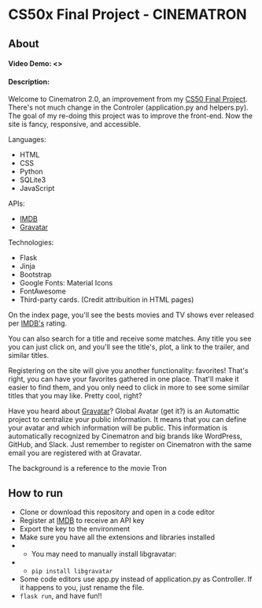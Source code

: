 # CS50x Final Project - CINEMATRON

## About

#### Video Demo: <>
#### Description:
Welcome to Cinematron 2.0, an improvement from my [CS50 Final Project](https://youtu.be/dw-6M4zBNpw).
There's not much change in the Controler (application.py and helpers.py). The goal of my re-doing this project was to improve the front-end. Now the site is fancy, responsive, and accessible.

Languages:
- HTML
- CSS
- Python
- SQLite3
- JavaScript

APIs:
- [IMDB](https://imdb-api.com/api)
- [Gravatar](https://en.gravatar.com/site/implement)

Technologies:
- Flask
- Jinja
- Bootstrap
- Google Fonts: Material Icons
- FontAwesome
- Third-party cards. (Credit attribuition in HTML pages)

On the index page, you'll see the bests movies and TV shows ever released per [IMDB's](https://www.imdb.com/) rating.

You can also search for a title and receive some matches. Any title you see you can just click on, and you'll see the title's, plot, a link to the trailer, and similar titles.

Registering on the site will give you another functionality: favorites! That's right, you can have your favorites gathered in one place. That'll make it easier to find them, and you only need to click in more to see some similar titles that you may like. Pretty cool, right?

Have you heard about [Gravatar](https://en.gravatar.com/)? Global Avatar (get it?) is an Automattic project to centralize your public information. It means that you can define your avatar and which information will be public. This information is automatically recognized by Cinematron and big brands like WordPress, GitHub, and Slack. Just remember to register on Cinematron with the same email you are registered with at Gravatar.

The background is a reference to the movie Tron

## How to run

- Clone or download this repository and open in a code editor
- Register at [IMDB](https://imdb-api.com/api) to receive an API key
- Export the key to the environment
- Make sure you have all the extensions and libraries installed
- - You may need to manually install libgravatar:
- - ```pip install libgravatar```
- Some code editors use app.py instead of application.py as Controller. If it happens to you, just rename the file.
- ```flask run```, and have fun!!